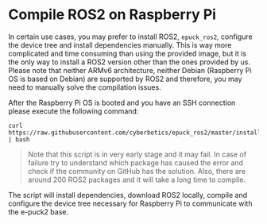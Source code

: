 # Compile ROS2 on Raspberry Pi
In certain use cases, you may prefer to install ROS2, `epuck_ros2`, configure the device tree and install dependencies manually.
This is way more complicated and time consuming than using the provided image, but it is the only way to install a ROS2 version other than the ones provided by us.
Please note that neither ARMv6 architecture, neither Debian (Raspberry Pi OS is based on Debian) are supported by ROS2 and therefore, you may need to manually solve the compilation issues.

After the Raspberry Pi OS is booted and you have an SSH connection please execute the following command:
```
curl https://raw.githubusercontent.com/cyberbotics/epuck_ros2/master/installation/compile/compile.sh | bash
```
> Note that this script is in very early stage and it may fail.
In case of failure try to understand which package has caused the error and check if the community on GitHub has the solution.
Also, there are around 200 ROS2 packages and it will take a long time to compile.

The script will install dependencies, download ROS2 locally, compile and configure the device tree necessary for Raspberry Pi to communicate with the e-puck2 base.
